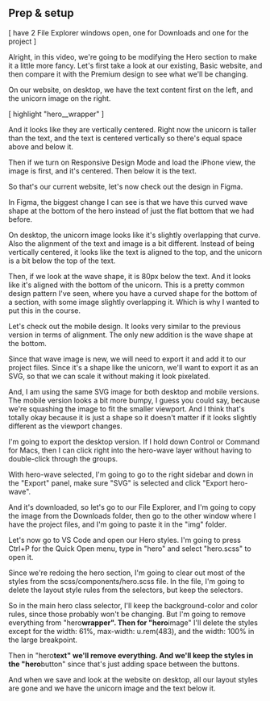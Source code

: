 ## Prep & setup

[ have 2 File Explorer windows open, one for Downloads and one for the project ]

Alright, in this video, we're going to be modifying the Hero section to make it a little more fancy. Let's first take a look at our existing, Basic website, and then compare it with the Premium design to see what we'll be changing.

On our website, on desktop, we have the text content first on the left, and the unicorn image on the right.

[ highlight "hero__wrapper" ]

And it looks like they are vertically centered. Right now the unicorn is taller than the text, and the text is centered vertically so there's equal space above and below it.

Then if we turn on Responsive Design Mode and load the iPhone view, the image is first, and it's centered. Then below it is the text.

So that's our current website, let's now check out the design in Figma.

In Figma, the biggest change I can see is that we have this curved wave shape at the bottom of the hero instead of just the flat bottom that we had before.

On desktop, the unicorn image looks like it's slightly overlapping that curve. Also the alignment of the text and image is a bit different. Instead of being vertically centered, it looks like the text is aligned to the top, and the unicorn is a bit below the top of the text.

Then, if we look at the wave shape, it is 80px below the text. And it looks like it's aligned with the bottom of the unicorn. This is a pretty common design pattern I've seen, where you have a curved shape for the bottom of a section, with some image slightly overlapping it. Which is why I wanted to put this in the course.

Let's check out the mobile design. It looks very similar to the previous version in terms of alignment. The only new addition is the wave shape at the bottom.

Since that wave image is new, we will need to export it and add it to our project files. Since it's a shape like the unicorn, we'll want to export it as an SVG, so that we can scale it without making it look pixelated.

And, I am using the same SVG image for both desktop and mobile versions. The mobile version looks a bit more bumpy, I guess you could say, because we're squashing the image to fit the smaller viewport. And I think that's totally okay because it is just a shape so it doesn't matter if it looks slightly different as the viewport changes.

I'm going to export the desktop version. If I hold down Control or Command for Macs, then I can click right into the hero-wave layer without having to double-click through the groups.

With hero-wave selected, I'm going to go to the right sidebar and down in the "Export" panel, make sure "SVG" is selected and click "Export hero-wave".

And it's downloaded, so let's go to our File Explorer, and I'm going to copy the image from the Downloads folder, then go to the other window where I have the project files, and I'm going to paste it in the "img" folder.

Let's now go to VS Code and open our Hero styles. I'm going to press Ctrl+P for the Quick Open menu, type in "hero" and select "hero.scss" to open it.

Since we're redoing the hero section, I'm going to clear out most of the styles from the scss/components/hero.scss file. In the file, I'm going to delete the layout style rules from the selectors, but keep the selectors.

So in the main hero class selector, I'll keep the background-color and color rules, since those probably won't be changing. But I'm going to remove everything from "hero**wrapper". Then for "hero**image" I'll delete the styles except for the width: 61%, max-width: u.rem(483), and the width: 100% in the large breakpoint.

Then in "hero**text" we'll remove everything. And we'll keep the styles in the "hero**button" since that's just adding space between the buttons.

And when we save and look at the website on desktop, all our layout styles are gone and we have the unicorn image and the text below it.
